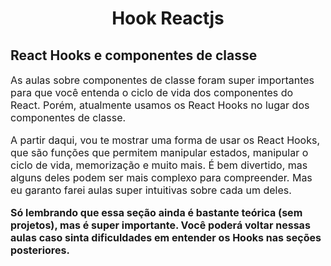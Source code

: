 <h1 align="center"> Hook Reactjs </h1>

<h2> React Hooks e componentes de classe</h2>
<p  style="font-size:16px;">
As aulas sobre componentes de classe foram super importantes para que você entenda o ciclo de vida dos componentes do React. Porém, atualmente usamos os React Hooks no lugar dos componentes de classe.
</p>
<p style="font-size:16px;" >
A partir daqui, vou te mostrar uma forma de usar os React Hooks, que são funções que permitem manipular estados, manipular o ciclo de vida, memorização e muito mais. É bem divertido, mas alguns deles podem ser mais complexo para compreender. Mas eu garanto farei aulas super intuitivas sobre cada um deles.
</p>
<p  style="font-size:16px;">
<strong>
  Só lembrando que essa seção ainda é bastante teórica (sem projetos), mas é super importante. Você poderá voltar nessas aulas caso sinta dificuldades em entender os Hooks nas seções posteriores.
</strong>
</p>